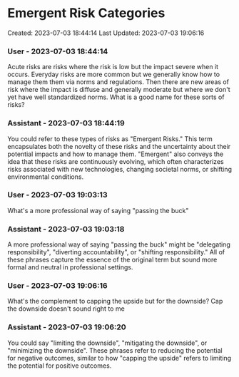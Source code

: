 # Emergent Risk Categories

Created: 2023-07-03 18:44:14
Last Updated: 2023-07-03 19:06:16

### User - 2023-07-03 18:44:14

Acute risks are risks where the risk is low but the impact severe when it occurs. Everyday risks are more common but we generally know how to manage them them via norms and regulations. Then there are new areas of risk where the impact is diffuse and generally moderate but where we don't yet have well standardized norms. What is a good name for these sorts of risks?

### Assistant - 2023-07-03 18:44:19

You could refer to these types of risks as "Emergent Risks." This term encapsulates both the novelty of these risks and the uncertainty about their potential impacts and how to manage them. "Emergent" also conveys the idea that these risks are continuously evolving, which often characterizes risks associated with new technologies, changing societal norms, or shifting environmental conditions.

### User - 2023-07-03 19:03:13

What's a more professional way of saying "passing the buck"

### Assistant - 2023-07-03 19:03:18

A more professional way of saying "passing the buck" might be "delegating responsibility", "diverting accountability", or "shifting responsibility." All of these phrases capture the essence of the original term but sound more formal and neutral in professional settings.

### User - 2023-07-03 19:06:16

What's the complement to capping the upside but for the downside? Cap the downside doesn't sound right to me

### Assistant - 2023-07-03 19:06:20

You could say "limiting the downside", "mitigating the downside", or "minimizing the downside". These phrases refer to reducing the potential for negative outcomes, similar to how "capping the upside" refers to limiting the potential for positive outcomes.

